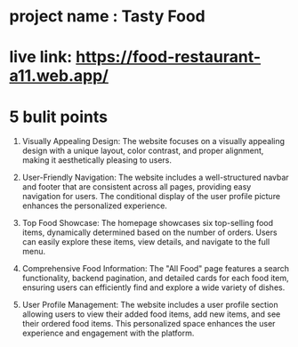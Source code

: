 # project name : Tasty Food
# live link:  https://food-restaurant-a11.web.app/

# 5 bulit points

1. Visually Appealing Design: The website focuses on a visually appealing design with a unique layout, color contrast, and proper alignment, making it aesthetically pleasing to users.

2. User-Friendly Navigation: The website includes a well-structured navbar and footer that are consistent across all pages, providing easy navigation for users. The conditional display of the user profile picture enhances the personalized experience.

3. Top Food Showcase: The homepage showcases six top-selling food items, dynamically determined based on the number of orders. Users can easily explore these items, view details, and navigate to the full menu.

4. Comprehensive Food Information: The "All Food" page features a search functionality, backend pagination, and detailed cards for each food item, ensuring users can efficiently find and explore a wide variety of dishes.

5. User Profile Management: The website includes a user profile section allowing users to view their added food items, add new items, and see their ordered food items. This personalized space enhances the user experience and engagement with the platform.
